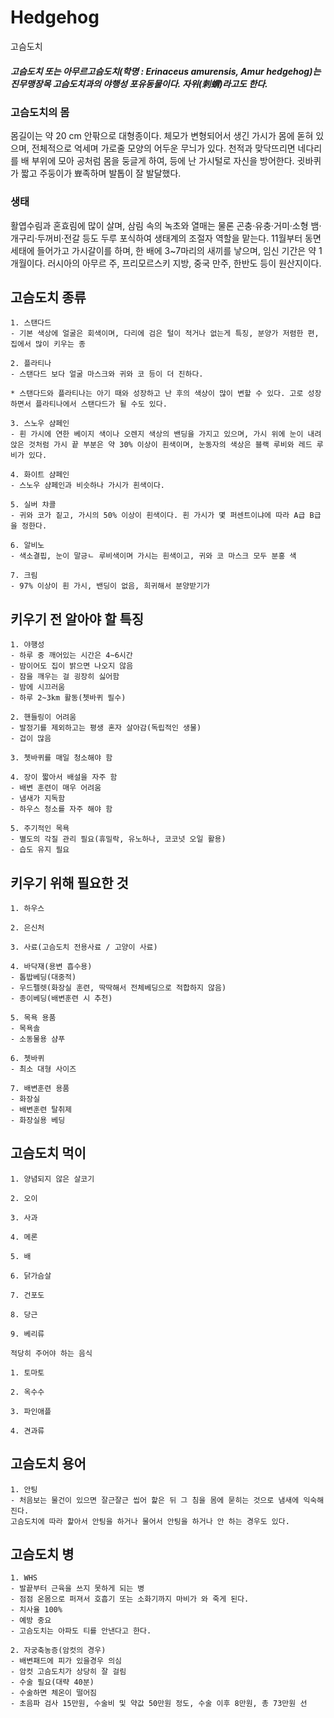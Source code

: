 # Hedgehog
고슴도치

##### 고슴도치 또는 아무르고슴도치(학명 : Erinaceus amurensis, Amur hedgehog)는 진무맹장목 고슴도치과의 야행성 포유동물이다. 자위(刺蝟)라고도 한다.

### 고슴도치의 몸
몸길이는 약 20 cm 안팎으로 대형종이다. 체모가 변형되어서 생긴 가시가 몸에 돋혀 있으며, 전체적으로 억세며 가로줄 모양의 어두운 무늬가 있다. 천적과 맞닥뜨리면 네다리를 배 부위에 모아 공처럼 몸을 둥글게 하여, 등에 난 가시털로 자신을 방어한다. 귓바퀴가 짧고 주둥이가 뾰족하며 발톱이 잘 발달했다.

### 생태
활엽수림과 혼효림에 많이 살며, 삼림 속의 녹초와 열매는 물론 곤충·유충·거미·소형 뱀·개구리·두꺼비·전갈 등도 두루 포식하여 생태계의 조절자 역할을 맡는다. 11월부터 동면 세태에 들어가고 가시갈이를 하며, 한 배에 3~7마리의 새끼를 낳으며, 임신 기간은 약 1개월이다. 러시아의 아무르 주, 프리모르스키 지방, 중국 만주, 한반도 등이 원산지이다.

## 고슴도치 종류
```
1. 스탠다드
- 기본 색상에 얼굴은 회색이며, 다리에 검은 털이 적거나 없는게 특징, 분양가 저렴한 편, 집에서 많이 키우는 종

2. 플라티나
- 스탠다드 보다 얼굴 마스크와 귀와 코 등이 더 진하다.

* 스탠다드와 플라티나는 아기 때와 성장하고 난 후의 색상이 많이 변할 수 있다. 고로 성장하면서 플라티나에서 스탠다드가 될 수도 있다.

3. 스노우 샴페인
- 흰 가시에 연한 베이지 색이나 오렌지 색상의 밴딩을 가지고 있으며, 가시 위에 눈이 내려 앉은 것처럼 가시 끝 부분은 약 30% 이상이 흰색이며, 눈동자의 색상은 블랙 루비와 레드 루비가 있다.

4. 화이트 샴페인
- 스노우 샴페인과 비슷하나 가시가 흰색이다.

5. 실버 챠콜
- 귀와 코가 짙고, 가시의 50% 이상이 흰색이다. 흰 가시가 몇 퍼센트이냐에 따라 A급 B급을 정한다.

6. 알비노
- 색소결핍, 눈이 말긍ㄴ 루비색이며 가시는 흰색이고, 귀와 코 마스크 모두 분홍 색

7. 크림
- 97% 이상이 흰 가시, 밴딩이 없음, 희귀해서 분양받기가 

```

## 키우기 전 알아야 할 특징
```
1. 야행성
- 하루 중 깨어있는 시간은 4~6시간 
- 밤이어도 집이 밝으면 나오지 않음
- 잠을 깨우는 걸 굉장히 싫어함
- 밤에 시끄러움
- 하루 2~3km 활동(쳇바퀴 필수)

2. 핸들링이 어려움
- 발정기를 제외하고는 평생 혼자 살아감(독립적인 생물)
- 겁이 많음

3. 쳇바퀴를 매일 청소해야 함

4. 장이 짧아서 배설을 자주 함
- 배변 훈련이 매우 어려움
- 냄새가 지독함
- 하우스 청소를 자주 해야 함

5. 주기적인 목욕
- 별도의 각질 관리 필요(휴밀락, 유노하나, 코코넛 오일 활용)
- 습도 유지 필요

```

## 키우기 위해 필요한 것
```
1. 하우스

2. 은신처

3. 사료(고슴도치 전용사료 / 고양이 사료)

4. 바닥재(용변 흡수용)
- 톱밥베딩(대중적)
- 우드펠렛(화장실 훈련, 딱딱해서 전체베딩으로 적합하지 않음)
- 종이베딩(배변훈련 시 추천)

5. 목욕 용품
- 목욕솔
- 소동물용 샴푸

6. 쳇바퀴
- 최소 대형 사이즈

7. 배변훈련 용품
- 화장실
- 배변훈련 탈취제
- 화장실용 베딩

```

## 고슴도치 먹이
```
1. 양념되지 않은 살코기

2. 오이

3. 사과

4. 메론

5. 배

6. 닭가슴살

7. 건포도

8. 당근

9. 베리류

적당히 주어야 하는 음식

1. 토마토

2. 옥수수

3. 파인애플

4. 견과류

```

## 고슴도치 용어
```
1. 안팅
- 처음보는 물건이 있으면 잘근잘근 씹어 핥은 뒤 그 침을 몸에 묻히는 것으로 냄새에 익숙해진다.
고슴도치에 따라 핥아서 안팅을 하거나 물어서 안팅을 하거나 안 하는 경우도 있다.

```

## 고슴도치 병
```
1. WHS
- 발끝부터 근육을 쓰지 못하게 되는 병
- 점점 온몸으로 퍼져서 호흡기 또는 소화기까지 마비가 와 죽게 된다.
- 치사율 100%
- 예방 중요
- 고슴도치는 아파도 티를 안낸다고 한다.

2. 자궁축농증(암컷의 경우)
- 배변패드에 피가 있을경우 의심
- 암컷 고슴도치가 상당히 잘 걸림
- 수술 필요(대략 40분)
- 수술하면 체온이 떨어짐
- 초음파 검사 15만원, 수술비 및 약값 50만원 정도, 수술 이후 8만원, 총 73만원 선


```
